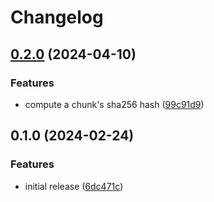 # Changelog

## [0.2.0](https://github.com/joshtenorio/fs-chunker/compare/v0.1.0...v0.2.0) (2024-04-10)


### Features

* compute a chunk's sha256 hash ([99c91d9](https://github.com/joshtenorio/fs-chunker/commit/99c91d93c2be999e7898e5493b845871e0f56731))

## 0.1.0 (2024-02-24)


### Features

* initial release ([6dc471c](https://github.com/joshtenorio/fs-chunker/commit/6dc471c69192d1acf37dac53bc0bf40ed85bd248))
